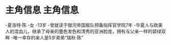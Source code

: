 # 主角信息 主角信息
-夏洛特·陈
-女
-13岁
-曾就读于银河帝国舰队预备指挥官学院7年
-华夏人与欧美人的混血儿，继承了母亲的墨色发色和清秀的亚洲脸庞，拥有与父亲一样的碧绿双眸
-唯一幸存的亲人是5岁弟弟“瑞秋·陈”